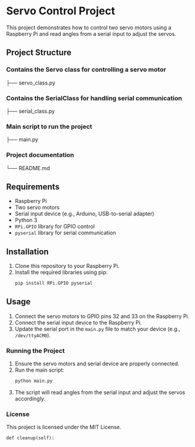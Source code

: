 # Servo Control Project

This project demonstrates how to control two servo motors using a Raspberry Pi and read angles from a serial input to adjust the servos.

## Project Structure

### Contains the Servo class for controlling a servo motor
├── servo_class.py
### Contains the SerialClass for handling serial communication
├── serial_class.py 
### Main script to run the project
├── main.py 


### Project documentation
└── README.md


## Requirements

- Raspberry Pi
- Two servo motors
- Serial input device (e.g., Arduino, USB-to-serial adapter)
- Python 3
- `RPi.GPIO` library for GPIO control
- `pyserial` library for serial communication

## Installation

1. Clone this repository to your Raspberry Pi.
2. Install the required libraries using pip:
    ```bash
    pip install RPi.GPIO pyserial
    ```

## Usage

1. Connect the servo motors to GPIO pins 32 and 33 on the Raspberry Pi.
2. Connect the serial input device to the Raspberry Pi.
3. Update the serial port in the `main.py` file to match your device (e.g., `/dev/ttyACM0`).

### Running the Project

1. Ensure the servo motors and serial device are properly connected.
2. Run the main script:
    ```bash
    python main.py
    ```
3. The script will read angles from the serial input and adjust the servos accordingly.

### License
This project is licensed under the MIT License.

    def cleanup(self):
